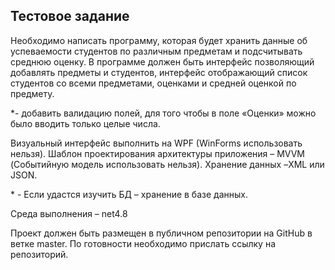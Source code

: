 ## Тестовое задание

Необходимо написать программу, которая будет хранить данные об успеваемости студентов по различным предметам и подсчитывать среднюю оценку.
В программе должен быть интерфейс позволяющий добавлять предметы и студентов, интерфейс отображающий список студентов со всеми предметами, оценками и средней оценкой по предмету.

\*- добавить валидацию полей, для того чтобы в поле «Оценки» можно было вводить только целые числа.

Визуальный интерфейс выполнить на WPF (WinForms использовать нельзя). Шаблон проектирования архитектуры приложения – MVVM (Событийную модель использовать нельзя).
Хранение данных –XML или JSON. 

\* - Если удастся изучить БД – хранение в базе данных.

Среда выполнения – net4.8

Проект должен быть размещен в публичном репозитории на GitHub в ветке master. По готовности необходимо прислать ссылку на репозиторий.
